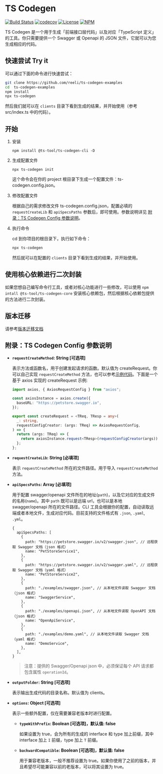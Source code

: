 # TS Codegen

[![Build Status](https://travis-ci.com/reeli/ts-codegen.svg?branch=master&status=created)](https://travis-ci.com/github/reeli/ts-codegen)
[![codecov](https://codecov.io/gh/reeli/ts-codegen/branch/master/graph/badge.svg?style=flat-square)](https://codecov.io/gh/reeli/ts-codegen)
[![License](https://img.shields.io/npm/l/@ts-tool/ts-codegen.svg?style=flat-square)](https://npmjs.org/package/@ts-tool/ts-codegen)
[![NPM](https://img.shields.io/npm/v/@ts-tool/ts-codegen-cli.svg?style=flat-square)](https://npmjs.org/package/@ts-tool/ts-codegen-cli)

TS Codegen 是一个用于生成「前端接口层代码」以及对应「TypeScript 定义」的工具。你只需要提供一个 Swagger 或 Openapi 的 JSON 文件，它就可以为您生成相应的代码。

## 快速尝试 Try it

可以通过下面的命令进行快速尝试：

```bash
git clone https://github.com/reeli/ts-codegen-examples
cd  ts-codegen-examples
npm install
npx ts-codegen
```

然后我们就可以在 `clients` 目录下看到生成的结果，并开始使用（参考 src/index.ts 中的代码）。

## 开始

1. 安装

   `npm install @ts-tool/ts-codegen-cli -D`

2. 生成配置文件

   `npx ts-codegen init`

   这个命令会在你的 project 根目录下生成一个配置文件：ts-codegen.config.json。

3. 修改配置文件

   根据自己的需求修改文件 ts-codegen.config.json，配置必填的 `requestCreateLib` 和 `apiSpecsPaths` 参数后，即可使用。参数说明详见 [附录：TS Codegen Config 参数说明](https://github.com/reeli/ts-codegen#%E9%99%84%E5%BD%95ts-codegen-config-%E5%8F%82%E6%95%B0%E8%AF%B4%E6%98%8E)。

4. 执行命令

   cd 到你项目的根目录下，执行如下命令：

   ```bash
   npx ts-codegen
   ```

   然后就可以在配置的 `clients` 目录下看到生成的结果，并开始使用。

## 使用核心依赖进行二次封装

如果您想自己编写命令行工具，或者对核心功能进行一些修改，可以使用 `npm intall @ts-tool/ts-codegen-core` 安装核心依赖包，然后根据核心依赖包提供的方法进行二次封装。

## 版本迁移

请参考[版本迁移文档](https://github.com/reeli/ts-codegen/blob/master/docs/migration.md)

## 附录：TS Codegen Config 参数说明

- **`requestCreateMethod`: String [可选项]**

  表示方法或函数名，用于创建发起请求的函数。默认值为 createRequest。你可以自己实现 `requestCreateMethod` 方法，也可以参考[示例代码](https://github.com/reeli/ts-codegen/tree/master/packages/ts-codegen-core/examples/utils)。下面是一个基于 axios 实现的 createRequest 示例:

  ```typescript
  import axios, { AxiosRequestConfig } from "axios";

  const axiosInstance = axios.create({
    baseURL: "https://petstore.swagger.io",
  });

  export const createRequest = <TReq, TResp = any>(
    _: string,
    requestConfigCreator: (args: TReq) => AxiosRequestConfig,
  ) => {
    return (args: TReq) => {
      return axiosInstance.request<TResp>(requestConfigCreator(args));
    };
  };
  ```

- **`requestCreateLib`: String [必填项]**

  表示 `requestCreateMethod` 所在的文件路径。用于导入 `requestCreateMethod` 方法。

- **`apiSpecsPaths`: Array [必填项]**

  用于配置 swagger/openapi 文件所在的地址(`path`)，以及它对应的生成文件的名称(`name`)。其中 `path` 既可以是远端 url，也可以是本地 swagger/openapi 所在的文件路径。CLI 工具会根据你的配置，自动读取远端或者本地文件，生成对应代码。目前支持的文件格式有 `.json`, `.yaml`, `.yml`。

  ```json5
  {
    apiSpecsPaths: [
      {
        path: "https://petstore.swagger.io/v2/swagger.json", // 远程获取 Swagger 文档（json 格式）
        name: "PetStoreService1",
      },
      {
        path: "https://petstore.swagger.io/v2/swagger.yaml", // 远程获取 Swagger 文档（yaml 格式）
        name: "PetStoreService2",
      },
      {
        path: "./examples/swagger.json", // 从本地文件读取 Swagger 文档（json 格式）
        name: "SwaggerService",
      },
      {
        path: "./examples/openapi.json", // 从本地文件读取 OpenAPI 文档（json 格式）
        name: "OpenApiService",
      },
      {
        path: "./examples/demo.yaml", // 从本地文件读取 Swagger 文档（yaml 格式）
        name: "DemoService",
      },
    ],
  }
  ```

  > 注意：提供的 Swagger/Openapi json 中，必须保证每个 API 请求都包含属性 `operationId`。

- **`outputFolder`: String [可选项]**

  表示输出生成代码的目录名称。默认值为 clients。

- **`options`: Object [可选项]**

  表示一些额外配置，仅在需要兼容老版本时进行配置。

  - **`typeWithPrefix`: Boolean [可选项]，默认值: false**

    如果设置为 true，会为所有的生成的 interface 和 type 加上前缀，其中 interface 加上 `I` 前缀，type 加上 `T` 前缀。

  - **`backwardCompatible`: Boolean [可选项]，默认值: false**

    用于兼容老版本，一般不推荐设置为 true。如果你使用了之前的版本，并且希望尽可能兼容以前的老版本，可以将其设置为 true。
